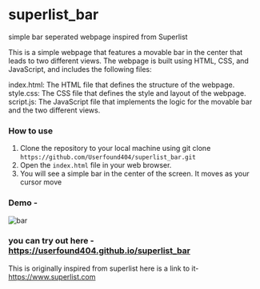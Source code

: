 # superlist_bar

simple bar seperated webpage inspired from Superlist

This is a simple webpage that features a movable bar in the center that leads to two different views. The webpage is built using HTML, CSS, and JavaScript, and includes the following files:

index.html: The HTML file that defines the structure of the webpage.
style.css: The CSS file that defines the style and layout of the webpage.
script.js: The JavaScript file that implements the logic for the movable bar and the two different views.

### How to use
1. Clone the repository to your local machine using git clone `https://github.com/Userfound404/superlist_bar.git`
2. Open the `index.html` file in your web browser.
3. You will see a simple bar in the center of the screen. It moves as your cursor move


### Demo - 
![bar](https://user-images.githubusercontent.com/97509220/223649359-e4aaf871-d8c3-4808-b464-8d4264b2c1fb.gif)

### you can try out here - https://userfound404.github.io/superlist_bar

This is originally inspired from superlist
here is a link to it-https://www.superlist.com

